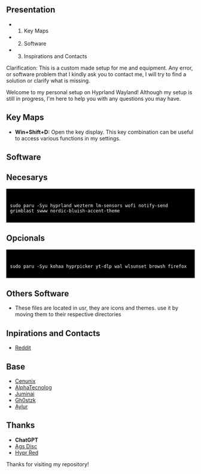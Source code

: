 ## Presentation

- 1. Key Maps
- 2. Software
- 3. Inspirations and Contacts

Clarification: This is a custom made setup for me and equipment. Any error, or software problem that I kindly ask you to contact me, I will try to find a solution or clarify what is missing.

Welcome to my personal setup on Hyprland Wayland! Although my setup is still in progress, I'm here to help you with any questions you may have.

## Key Maps

- **Win+Shift+D:** Open the key display. This key combination can be useful to access various functions in my settings.

## Software
## Necesarys
<div style="background-color: black; color: white; padding: 10px;">
<pre><code>
sudo paru -Syu hyprland wezterm lm-sensors wofi notify-send grimblast swww nordic-bluish-accent-theme
</code></pre>
</div>

## Opcionals
<div style="background-color: black; color: white; padding: 10px;">
<pre><code>
sudo paru -Syu kohaa hyprpicker yt-dlp wal wlsunset browsh firefox
</code></pre>
</div>

## Others Software

- These files are located in usr, they are icons and themes. use it by moving them to their respective directories

## Inpirations and Contacts

- [Reddit](https://www.reddit.com/user/ProfessionLower9249)

## Base

- [Cenunix](https://github.com/cenunix)
- [AlphaTecnolog](https://github.com/AlphaTechnolog/dotfiles)
- [Juminai](https://github.com/juminai/dotfiles)
- [Gh0stzk](https://github.com/gh0stzk/dotfiles)
- [Aylur](https://github.com/Aylur/dotfiles)

## Thanks

- **ChatGPT**
- [Ags Disc](https://discord.com/channels/1143610930542944377/1143612651759489054)
- [Hypr Red](https://www.reddit.com/r/hyprland/)

Thanks for visiting my repository!
